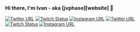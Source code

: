 ### Hi there, I'm Ivan - aka [jvphase][website] 👋

[![Twitter URL](https://img.shields.io/twitter/url?color=%231da1f2&label=FOLLOW%20%40JVPHASE&logo=twitter&style=for-the-badge&url=https%3A%2F%2Ftwitter.com%2Fjvphase)](https://twitter.com/intent/follow?original_referer=https%3A%2F%2Fgithub.com%2Fjvphase&screen_name=jvphase)
[![Twitch Status](https://img.shields.io/twitch/status/jvphase?color=%239146ff&logo=twitch&style=for-the-badge)](https://www.twitch.tv/jvphase)
[![Instagram URL](https://img.shields.io/static/v1?color=ff204a&label=artphase.jv&logo=instagram&message=%20&style=for-the-badge)](https://www.instagram.com/artphase.jv)
<a href="https://twitter.com/intent/follow?original_referer=https%3A%2F%2Fgithub.com%2Fjvphase&screen_name=jvphase" target="_blank">![Twitter URL](https://img.shields.io/twitter/url?color=%231da1f2&label=FOLLOW%20%40JVPHASE&logo=twitter&style=for-the-badge&url=https%3A%2F%2Ftwitter.com%2Fjvphase)</a>
<a href="https://www.twitch.tv/jvphase" target="_blank">![Twitch Status](https://img.shields.io/twitch/status/jvphase?color=%239146ff&logo=twitch&style=for-the-badge)</a>
<a href="https://www.instagram.com/artphase.jv" target="_blank">![Instagram URL](https://img.shields.io/static/v1?color=ff204a&label=artphase.jv&logo=instagram&message=%20&style=for-the-badge)</a>
